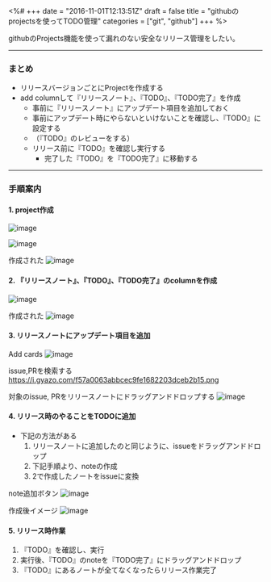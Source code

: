 <%#
+++
date = "2016-11-01T12:13:51Z"
draft = false
title = "githubのprojectsを使ってTODO管理"
categories = ["git", "github"]
+++
%>

githubのProjects機能を使って漏れのない安全なリリース管理をしたい。

---

### まとめ

+ リリースバージョンごとにProjectを作成する
+ add columnして『リリースノート』、『TODO』、『TODO完了』を作成
    + 事前に『リリースノート』にアップデート項目を追加しておく
    + 事前にアップデート時にやらないといけないことを確認し、『TODO』に設定する
    + （『TODO』のレビューをする）
    + リリース前に『TODO』を確認し実行する
        + 完了した『TODO』を『TODO完了』に移動する

---

### 手順案内

#### 1. project作成

![image](https://cloud.githubusercontent.com/assets/16536071/19914254/3be740f4-a0ec-11e6-8fa9-e2fb72624985.png)

![image](https://cloud.githubusercontent.com/assets/16536071/19914282/78e0f022-a0ec-11e6-95c3-b2917016d06f.png)

作成された
![image](https://cloud.githubusercontent.com/assets/16536071/19914288/9ae4c90a-a0ec-11e6-8cd5-91b5fab8f16a.png)


#### 2. 『リリースノート』、『TODO』、『TODO完了』のcolumnを作成

![image](https://cloud.githubusercontent.com/assets/16536071/19914304/d1c2092e-a0ec-11e6-95ba-6d2a7d7baedb.png)

作成された
![image](https://cloud.githubusercontent.com/assets/16536071/19914389/a1f75220-a0ed-11e6-9e8f-3337da2d6a97.png)


#### 3. リリースノートにアップデート項目を追加

Add cards
![image](https://cloud.githubusercontent.com/assets/16536071/19914411/d1888658-a0ed-11e6-8656-bac5600eb0fe.png)

issue,PRを検索する
https://i.gyazo.com/f57a0063abbcec9fe1682203dceb2b15.png

対象のissue, PRをリリースノートにドラッグアンドドロップする
![image](https://cloud.githubusercontent.com/assets/16536071/19914475/525725c8-a0ee-11e6-8b0a-318ea6157dc6.png)

#### 4. リリース時のやることをTODOに追加

+ 下記の方法がある
    1. リリースノートに追加したのと同じように、issueをドラッグアンドドロップ
    2. 下記手順より、noteの作成
    3. 2で作成したノートをissueに変換

note追加ボタン
![image](https://cloud.githubusercontent.com/assets/16536071/19914541/c67860a2-a0ee-11e6-8ebe-3c07db9cea6c.png)

作成後イメージ
![image](https://cloud.githubusercontent.com/assets/16536071/19914617/56d9bccc-a0ef-11e6-842a-947f0b442a08.png)

#### 5. リリース時作業

1. 『TODO』を確認し、実行
2. 実行後、『TODO』のnoteを『TODO完了』にドラッグアンドドロップ
3. 『TODO』にあるノートが全てなくなったらリリース作業完了
